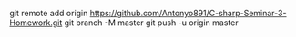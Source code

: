 git remote add origin https://github.com/Antonyo891/C-sharp-Seminar-3-Homework.git
git branch -M master
git push -u origin master